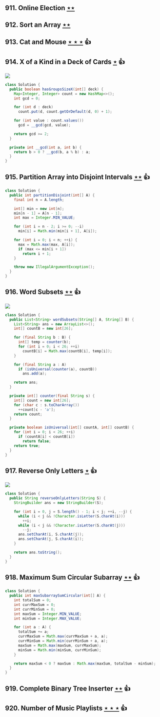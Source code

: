 ## 911. Online Election [$\star\star$](https://leetcode.com/problems/online-election)

## 912. Sort an Array [$\star\star$](https://leetcode.com/problems/sort-an-array)

## 913. Cat and Mouse [$\star\star\star$](https://leetcode.com/problems/cat-and-mouse) :thumbsup:

## 914. X of a Kind in a Deck of Cards [$\star$](https://leetcode.com/problems/x-of-a-kind-in-a-deck-of-cards) :thumbsup:

![](https://img.shields.io/badge/-Math-434343.svg?style=flat-square)

```java
class Solution {
  public boolean hasGroupsSizeX(int[] deck) {
    Map<Integer, Integer> count = new HashMap<>();
    int gcd = 0;

    for (int d : deck)
      count.put(d, count.getOrDefault(d, 0) + 1);

    for (int value : count.values())
      gcd = __gcd(gcd, value);

    return gcd >= 2;
  }

  private int __gcd(int a, int b) {
    return b > 0 ? __gcd(b, a % b) : a;
  }
}
```

## 915. Partition Array into Disjoint Intervals [$\star\star$](https://leetcode.com/problems/partition-array-into-disjoint-intervals) :thumbsup:

```java
class Solution {
  public int partitionDisjoint(int[] A) {
    final int n = A.length;

    int[] min = new int[n];
    min[n - 1] = A[n - 1];
    int max = Integer.MIN_VALUE;

    for (int i = n - 2; i >= 0; --i)
      min[i] = Math.min(min[i + 1], A[i]);

    for (int i = 0; i < n; ++i) {
      max = Math.max(max, A[i]);
      if (max <= min[i + 1])
        return i + 1;
    }

    throw new IllegalArgumentException();
  }
}
```

## 916. Word Subsets [$\star\star$](https://leetcode.com/problems/word-subsets) :thumbsup:

![](https://img.shields.io/badge/-String-60373E.svg?style=flat-square)

```java
class Solution {
  public List<String> wordSubsets(String[] A, String[] B) {
    List<String> ans = new ArrayList<>();
    int[] countB = new int[26];

    for (final String b : B) {
      int[] temp = counter(b);
      for (int i = 0; i < 26; ++i)
        countB[i] = Math.max(countB[i], temp[i]);
    }

    for (final String a : A)
      if (isUniversal(counter(a), countB))
        ans.add(a);

    return ans;
  }

  private int[] counter(final String s) {
    int[] count = new int[26];
    for (char c : s.toCharArray())
      ++count[c - 'a'];
    return count;
  }

  private boolean isUniversal(int[] countA, int[] countB) {
    for (int i = 0; i < 26; ++i)
      if (countA[i] < countB[i])
        return false;
    return true;
  }
}
```

## 917. Reverse Only Letters [$\star$](https://leetcode.com/problems/reverse-only-letters) :thumbsup:

![](https://img.shields.io/badge/-String-60373E.svg?style=flat-square)

```java
class Solution {
  public String reverseOnlyLetters(String S) {
    StringBuilder ans = new StringBuilder(S);

    for (int i = 0, j = S.length() - 1; i < j; ++i, --j) {
      while (i < j && !Character.isLetter(S.charAt(i)))
        ++i;
      while (i < j && !Character.isLetter(S.charAt(j)))
        --j;
      ans.setCharAt(i, S.charAt(j));
      ans.setCharAt(j, S.charAt(i));
    }

    return ans.toString();
  }
}
```

## 918. Maximum Sum Circular Subarray [$\star\star$](https://leetcode.com/problems/maximum-sum-circular-subarray) :thumbsup:

```java
class Solution {
  public int maxSubarraySumCircular(int[] A) {
    int totalSum = 0;
    int currMaxSum = 0;
    int currMinSum = 0;
    int maxSum = Integer.MIN_VALUE;
    int minSum = Integer.MAX_VALUE;

    for (int a : A) {
      totalSum += a;
      currMaxSum = Math.max(currMaxSum + a, a);
      currMinSum = Math.min(currMinSum + a, a);
      maxSum = Math.max(maxSum, currMaxSum);
      minSum = Math.min(minSum, currMinSum);
    }

    return maxSum < 0 ? maxSum : Math.max(maxSum, totalSum - minSum);
  }
}
```

## 919. Complete Binary Tree Inserter [$\star\star$](https://leetcode.com/problems/complete-binary-tree-inserter) :thumbsup:

## 920. Number of Music Playlists [$\star\star\star$](https://leetcode.com/problems/number-of-music-playlists) :thumbsup:
